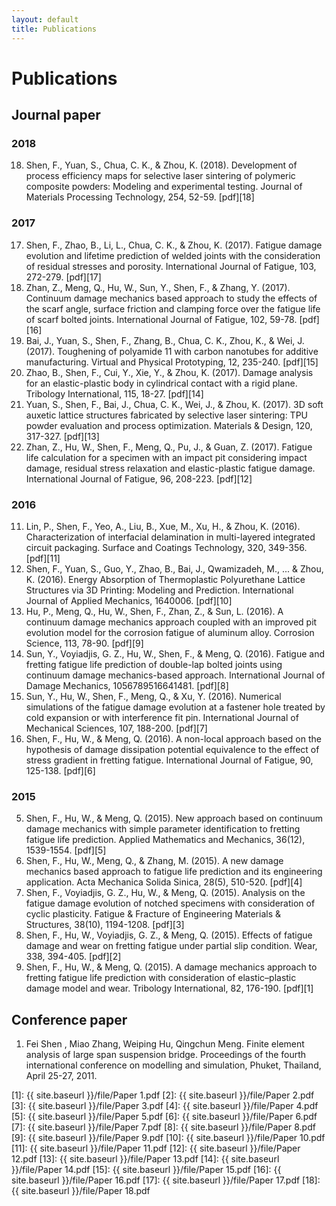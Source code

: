 ```yaml
---
layout: default
title: Publications 
---
```


# Publications

## Journal paper

### 2018

18. Shen, F., Yuan, S., Chua, C. K., & Zhou, K. (2018). Development of process efficiency maps for selective laser sintering of polymeric composite powders: Modeling and experimental testing. Journal of Materials Processing Technology, 254, 52-59. [pdf][18] 

### 2017

17. Shen, F., Zhao, B., Li, L., Chua, C. K., & Zhou, K. (2017). Fatigue damage evolution and lifetime prediction of welded joints with the consideration of residual stresses and porosity. International Journal of Fatigue, 103, 272-279. [pdf][17]
16. Zhan, Z., Meng, Q., Hu, W., Sun, Y., Shen, F., & Zhang, Y. (2017). Continuum damage mechanics based approach to study the effects of the scarf angle, surface friction and clamping force over the fatigue life of scarf bolted joints. International Journal of Fatigue, 102, 59-78. [pdf][16]
15. Bai, J., Yuan, S., Shen, F., Zhang, B., Chua, C. K., Zhou, K., & Wei, J. (2017). Toughening of polyamide 11 with carbon nanotubes for additive manufacturing. Virtual and Physical Prototyping,  12, 235-240. [pdf][15]
14. Zhao, B., Shen, F., Cui, Y., Xie, Y., & Zhou, K. (2017). Damage analysis for an elastic-plastic body in cylindrical contact with a rigid plane. Tribology International, 115, 18-27. [pdf][14]
13. Yuan, S., Shen, F., Bai, J., Chua, C. K., Wei, J., & Zhou, K. (2017). 3D soft auxetic lattice structures fabricated by selective laser sintering: TPU powder evaluation and process optimization. Materials & Design, 120, 317-327. [pdf][13]
12. Zhan, Z., Hu, W., Shen, F., Meng, Q., Pu, J., & Guan, Z. (2017). Fatigue life calculation for a specimen with an impact pit considering impact damage, residual stress relaxation and elastic-plastic fatigue damage. International Journal of Fatigue, 96, 208-223. [pdf][12]

### 2016

11. Lin, P., Shen, F., Yeo, A., Liu, B., Xue, M., Xu, H., & Zhou, K. (2016). Characterization of interfacial delamination in multi-layered integrated circuit packaging. Surface and Coatings Technology, 320, 349-356. [pdf][11]
10. Shen, F., Yuan, S., Guo, Y., Zhao, B., Bai, J., Qwamizadeh, M., ... & Zhou, K. (2016). Energy Absorption of Thermoplastic Polyurethane Lattice Structures via 3D Printing: Modeling and Prediction. International Journal of Applied Mechanics, 1640006. [pdf][10]
9. Hu, P., Meng, Q., Hu, W., Shen, F., Zhan, Z., & Sun, L. (2016). A continuum damage mechanics approach coupled with an improved pit evolution model for the corrosion fatigue of aluminum alloy. Corrosion Science, 113, 78-90. [pdf][9]
8. Sun, Y., Voyiadjis, G. Z., Hu, W., Shen, F., & Meng, Q. (2016). Fatigue and fretting fatigue life prediction of double-lap bolted joints using continuum damage mechanics-based approach. International Journal of Damage Mechanics, 1056789516641481. [pdf][8]
7. Sun, Y., Hu, W., Shen, F., Meng, Q., & Xu, Y. (2016). Numerical simulations of the fatigue damage evolution at a fastener hole treated by cold expansion or with interference fit pin. International Journal of Mechanical Sciences, 107, 188-200. [pdf][7]
6. Shen, F., Hu, W., & Meng, Q. (2016). A non-local approach based on the hypothesis of damage dissipation potential equivalence to the effect of stress gradient in fretting fatigue. International Journal of Fatigue, 90, 125-138. [pdf][6]

### 2015

5. Shen, F., Hu, W., & Meng, Q. (2015). New approach based on continuum damage mechanics with simple parameter identification to fretting fatigue life prediction. Applied Mathematics and Mechanics, 36(12), 1539-1554. [pdf][5]
4. Shen, F., Hu, W., Meng, Q., & Zhang, M. (2015). A new damage mechanics based approach to fatigue life prediction and its engineering application. Acta Mechanica Solida Sinica, 28(5), 510-520. [pdf][4]
3. Shen, F., Voyiadjis, G. Z., Hu, W., & Meng, Q. (2015). Analysis on the fatigue damage evolution of notched specimens with consideration of cyclic plasticity. Fatigue & Fracture of Engineering Materials & Structures, 38(10), 1194-1208. [pdf][3]
2. Shen, F., Hu, W., Voyiadjis, G. Z., & Meng, Q. (2015). Effects of fatigue damage and wear on fretting fatigue under partial slip condition. Wear, 338, 394-405. [pdf][2]
1. Shen, F., Hu, W., & Meng, Q. (2015). A damage mechanics approach to fretting fatigue life prediction with consideration of elastic–plastic damage model and wear. Tribology International, 82, 176-190. [pdf][1]

## Conference paper

1. Fei Shen , Miao Zhang, Weiping Hu, Qingchun Meng. Finite element analysis of large span suspension bridge. Proceedings of the fourth international conference on modelling and simulation, Phuket, Thailand, April 25-27, 2011.  

[1]: {{ site.baseurl }}/file/Paper 1.pdf
[2]: {{ site.baseurl }}/file/Paper 2.pdf
[3]: {{ site.baseurl }}/file/Paper 3.pdf 
[4]: {{ site.baseurl }}/file/Paper 4.pdf
[5]: {{ site.baseurl }}/file/Paper 5.pdf 
[6]: {{ site.baseurl }}/file/Paper 6.pdf 
[7]: {{ site.baseurl }}/file/Paper 7.pdf 
[8]: {{ site.baseurl }}/file/Paper 8.pdf 
[9]: {{ site.baseurl }}/file/Paper 9.pdf 
[10]: {{ site.baseurl }}/file/Paper 10.pdf 
[11]: {{ site.baseurl }}/file/Paper 11.pdf 
[12]: {{ site.baseurl }}/file/Paper 12.pdf 
[13]: {{ site.baseurl }}/file/Paper 13.pdf 
[14]: {{ site.baseurl }}/file/Paper 14.pdf 
[15]: {{ site.baseurl }}/file/Paper 15.pdf
[16]: {{ site.baseurl }}/file/Paper 16.pdf
[17]: {{ site.baseurl }}/file/Paper 17.pdf
[18]: {{ site.baseurl }}/file/Paper 18.pdf